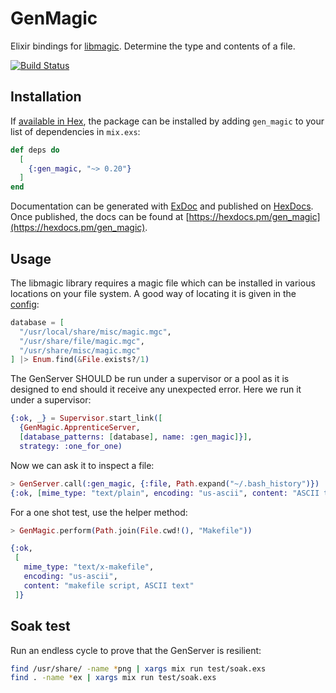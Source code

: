 # GenMagic

Elixir bindings for [libmagic](http://man7.org/linux/man-pages/man3/libmagic.3.html). Determine the type and contents of a file.

[![Build Status](https://travis-ci.org/devstopfix/gen_magic.svg?branch=release_v1)](https://travis-ci.org/devstopfix/gen_magic)

## Installation

If [available in Hex](https://hex.pm/docs/publish), the package can be installed
by adding `gen_magic` to your list of dependencies in `mix.exs`:

```elixir
def deps do
  [
    {:gen_magic, "~> 0.20"}
  ]
end
```

Documentation can be generated with [ExDoc](https://github.com/elixir-lang/ex_doc)
and published on [HexDocs](https://hexdocs.pm). Once published, the docs can
be found at [https://hexdocs.pm/gen_magic](https://hexdocs.pm/gen_magic).

## Usage

The libmagic library requires a magic file which can be installed in various locations on your file system. A good way of locating it is given in the [config](config/config.exs):

```elixir
database = [
  "/usr/local/share/misc/magic.mgc",
  "/usr/share/file/magic.mgc",
  "/usr/share/misc/magic.mgc"
] |> Enum.find(&File.exists?/1)
```

The GenServer SHOULD be run under a supervisor or a pool as it is designed to end should it receive any unexpected error. Here we run it under a supervisor:

```elixir
{:ok, _} = Supervisor.start_link([
  {GenMagic.ApprenticeServer,
  [database_patterns: [database], name: :gen_magic]}],
  strategy: :one_for_one)
```

Now we can ask it to inspect a file:

```elixir
> GenServer.call(:gen_magic, {:file, Path.expand("~/.bash_history")})
{:ok, [mime_type: "text/plain", encoding: "us-ascii", content: "ASCII text"]}
```

For a one shot test, use the helper method:

```elixir
> GenMagic.perform(Path.join(File.cwd!(), "Makefile"))

{:ok,
 [
   mime_type: "text/x-makefile",
   encoding: "us-ascii",
   content: "makefile script, ASCII text"
 ]}
```

## Soak test

Run an endless cycle to prove that the GenServer is resilient:

```bash
find /usr/share/ -name *png | xargs mix run test/soak.exs
find . -name *ex | xargs mix run test/soak.exs
```